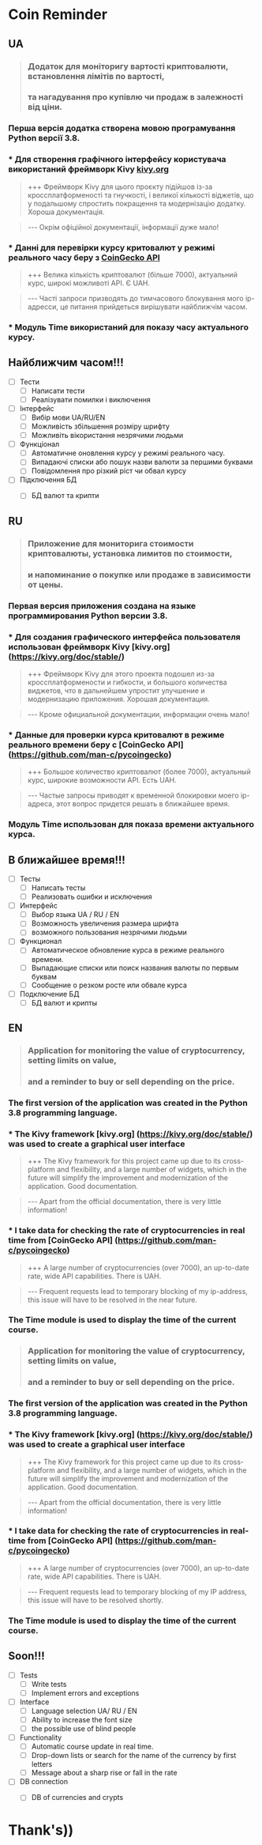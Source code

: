 # Coin Reminder

## UA 

>### Додаток для моніторигу вартості криптовалюти, встановлення лімітів по вартості, 
>### та нагадування про купівлю чи продаж в залежності від ціни.

### Перша версія додатка створена мовою програмування Python версії 3.8.

### * Для створення графічного інтерфейсу користувача використаний фреймворк Kivy [kivy.org](https://kivy.org/doc/stable/) 
>+++ Фреймворк Kivy для цього проєкту підійшов із-за кроссплатформеності та гнучкості, і великої кількості віджетів, що у подальшому
спростить покращення та модернізацію додатку. Хороша документація.
    
>--- Окрім офіційної документації, інформації дуже мало!

### * Данні для перевірки курсу критовалют у режимі реального часу беру з [CoinGecko API](https://github.com/man-c/pycoingecko)
>+++  Велика кількість криптовалют (більше 7000), актуальний курс, широкі можливоті API. Є UAH.

>--- Часті запроси призводять до тимчасового блокування мого ip-адресси, це питання прийдеться вирішувати найближчім часом.

### * Модуль Time використаний для показу часу актуального курсу.


## Найближчим часом!!!
- [ ] Тести
    - [ ] Написати тести
    - [ ] Реалізувати помилки і виключення
- [ ] Інтерфейс 
    - [ ] Вибір мови UA/RU/EN
    - [ ] Можливість збільшення розміру шрифту
    - [ ] Можливіть вікористання незрячими людьми
- [ ] Функціонал
    - [ ] Автоматичне оновлення курсу у режимі реального часу.
    - [ ] Випадаючі списки або пошук назви валюти за першими буквами
    - [ ] Повідомлення про різкий ріст чи обвал курсу
- [ ] Підключення БД
    - [ ] БД валют та крипти
    
    
## RU
    
> ### Приложение для мониторига стоимости криптовалюты, установка лимитов по стоимости,
> ### и напоминание о покупке или продаже в зависимости от цены.

### Первая версия приложения создана на языке программирования Python версии 3.8.

### * Для создания графического интерфейса пользователя использован фреймворк Kivy [kivy.org] (https://kivy.org/doc/stable/)
> +++ Фреймворк Kivy для этого проекта подошел из-за кроссплатформености и гибкости, и большого количества виджетов, что в дальнейшем
упростит улучшение и модернизацию приложения. Хорошая документация.
    
> --- Кроме официальной документации, информации очень мало!

### * Данные для проверки курса критовалют в режиме реального времени беру с [CoinGecko API] (https://github.com/man-c/pycoingecko)
> +++ Большое количество криптовалют (более 7000), актуальный курс, широкие возможности API. Есть UAH.

> --- Частые запросы приводят к временной блокировки моего ip-адреса, этот вопрос придется решать в ближайшее время.

### Модуль Time использован для показа времени актуального курса.


## В ближайшее время!!!

- [ ] Тесты
    - [ ] Написать тесты
    - [ ] Реализовать ошибки и исключения
- [ ] Интерфейс
    - [ ] Выбор языка UA / RU / EN
    - [ ] Возможность увеличения размера шрифта
    - [ ] возможного пользования незрячими людьми
- [ ] Функционал
    - [ ] Автоматическое обновление курса в режиме реального времени.
    - [ ] Выпадающие списки или поиск названия валюты по первым буквам
    - [ ] Сообщение о резком росте или обвале курса
- [ ] Подключение БД
    - [ ] БД валют и крипты

## EN
    
> ### Application for monitoring the value of cryptocurrency, setting limits on value,
> ### and a reminder to buy or sell depending on the price.

### The first version of the application was created in the Python 3.8 programming language.

### * The Kivy framework [kivy.org] (https://kivy.org/doc/stable/) was used to create a graphical user interface
> +++ The Kivy framework for this project came up due to its cross-platform and flexibility, and a large number of widgets, which in the future
will simplify the improvement and modernization of the application. Good documentation.
    
> --- Apart from the official documentation, there is very little information!

### * I take data for checking the rate of cryptocurrencies in real time from [CoinGecko API] (https://github.com/man-c/pycoingecko)
> +++ A large number of cryptocurrencies (over 7000), an up-to-date rate, wide API capabilities. There is UAH.

> --- Frequent requests lead to temporary blocking of my ip-address, this issue will have to be resolved in the near future.

### The Time module is used to display the time of the current course.


> ### Application for monitoring the value of cryptocurrency, setting limits on value,
> ### and a reminder to buy or sell depending on the price.

### The first version of the application was created in the Python 3.8 programming language.

### * The Kivy framework [kivy.org] (https://kivy.org/doc/stable/) was used to create a graphical user interface
> +++ The Kivy framework for this project came up due to its cross-platform and flexibility, and a large number of widgets, which in the future
will simplify the improvement and modernization of the application. Good documentation.
    
> --- Apart from the official documentation, there is very little information!

### * I take data for checking the rate of cryptocurrencies in real-time from [CoinGecko API] (https://github.com/man-c/pycoingecko)
> +++ A large number of cryptocurrencies (over 7000), an up-to-date rate, wide API capabilities. There is UAH.

> --- Frequent requests lead to temporary blocking of my IP address, this issue will have to be resolved shortly.

### The Time module is used to display the time of the current course.


## Soon!!!

- [ ] Tests
    - [ ] Write tests
    - [ ] Implement errors and exceptions
- [ ] Interface
    - [ ] Language selection UA/ RU / EN
    - [ ] Ability to increase the font size
    - [ ] the possible use of blind people
- [ ] Functionality
    - [ ] Automatic course update in real time.
    - [ ] Drop-down lists or search for the name of the currency by first letters
    - [ ] Message about a sharp rise or fall in the rate
- [ ] DB connection
    - [ ] DB of currencies and crypts
    
    
# Thank's))
